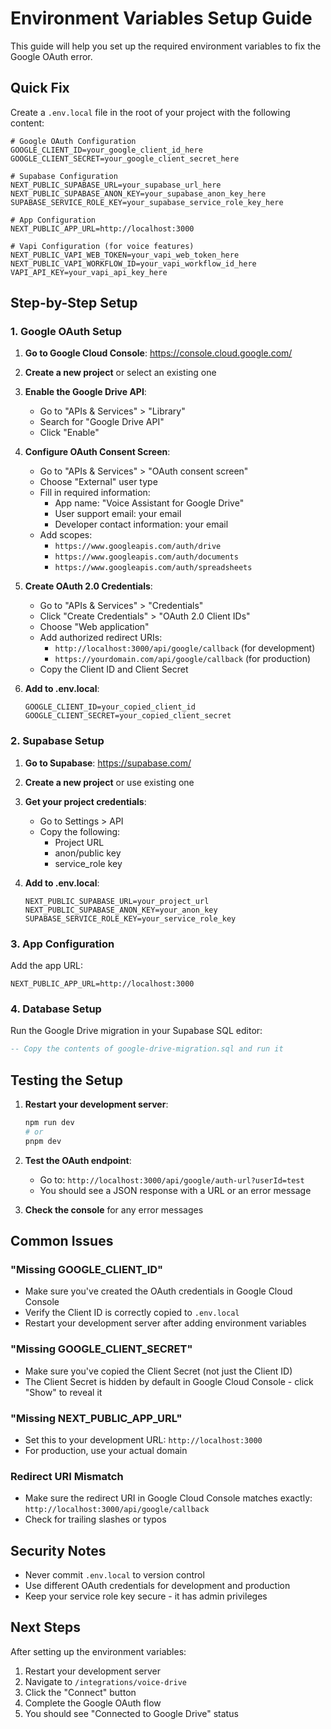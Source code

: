 # Environment Variables Setup Guide

This guide will help you set up the required environment variables to fix the Google OAuth error.

## Quick Fix

Create a `.env.local` file in the root of your project with the following content:

```env
# Google OAuth Configuration
GOOGLE_CLIENT_ID=your_google_client_id_here
GOOGLE_CLIENT_SECRET=your_google_client_secret_here

# Supabase Configuration
NEXT_PUBLIC_SUPABASE_URL=your_supabase_url_here
NEXT_PUBLIC_SUPABASE_ANON_KEY=your_supabase_anon_key_here
SUPABASE_SERVICE_ROLE_KEY=your_supabase_service_role_key_here

# App Configuration
NEXT_PUBLIC_APP_URL=http://localhost:3000

# Vapi Configuration (for voice features)
NEXT_PUBLIC_VAPI_WEB_TOKEN=your_vapi_web_token_here
NEXT_PUBLIC_VAPI_WORKFLOW_ID=your_vapi_workflow_id_here
VAPI_API_KEY=your_vapi_api_key_here
```

## Step-by-Step Setup

### 1. Google OAuth Setup

1. **Go to Google Cloud Console**: https://console.cloud.google.com/
2. **Create a new project** or select an existing one
3. **Enable the Google Drive API**:

   - Go to "APIs & Services" > "Library"
   - Search for "Google Drive API"
   - Click "Enable"

4. **Configure OAuth Consent Screen**:

   - Go to "APIs & Services" > "OAuth consent screen"
   - Choose "External" user type
   - Fill in required information:
     - App name: "Voice Assistant for Google Drive"
     - User support email: your email
     - Developer contact information: your email
   - Add scopes:
     - `https://www.googleapis.com/auth/drive`
     - `https://www.googleapis.com/auth/documents`
     - `https://www.googleapis.com/auth/spreadsheets`

5. **Create OAuth 2.0 Credentials**:

   - Go to "APIs & Services" > "Credentials"
   - Click "Create Credentials" > "OAuth 2.0 Client IDs"
   - Choose "Web application"
   - Add authorized redirect URIs:
     - `http://localhost:3000/api/google/callback` (for development)
     - `https://yourdomain.com/api/google/callback` (for production)
   - Copy the Client ID and Client Secret

6. **Add to .env.local**:
   ```env
   GOOGLE_CLIENT_ID=your_copied_client_id
   GOOGLE_CLIENT_SECRET=your_copied_client_secret
   ```

### 2. Supabase Setup

1. **Go to Supabase**: https://supabase.com/
2. **Create a new project** or use existing one
3. **Get your project credentials**:

   - Go to Settings > API
   - Copy the following:
     - Project URL
     - anon/public key
     - service_role key

4. **Add to .env.local**:
   ```env
   NEXT_PUBLIC_SUPABASE_URL=your_project_url
   NEXT_PUBLIC_SUPABASE_ANON_KEY=your_anon_key
   SUPABASE_SERVICE_ROLE_KEY=your_service_role_key
   ```

### 3. App Configuration

Add the app URL:

```env
NEXT_PUBLIC_APP_URL=http://localhost:3000
```

### 4. Database Setup

Run the Google Drive migration in your Supabase SQL editor:

```sql
-- Copy the contents of google-drive-migration.sql and run it
```

## Testing the Setup

1. **Restart your development server**:

   ```bash
   npm run dev
   # or
   pnpm dev
   ```

2. **Test the OAuth endpoint**:

   - Go to: `http://localhost:3000/api/google/auth-url?userId=test`
   - You should see a JSON response with a URL or an error message

3. **Check the console** for any error messages

## Common Issues

### "Missing GOOGLE_CLIENT_ID"

- Make sure you've created the OAuth credentials in Google Cloud Console
- Verify the Client ID is correctly copied to `.env.local`
- Restart your development server after adding environment variables

### "Missing GOOGLE_CLIENT_SECRET"

- Make sure you've copied the Client Secret (not just the Client ID)
- The Client Secret is hidden by default in Google Cloud Console - click "Show" to reveal it

### "Missing NEXT_PUBLIC_APP_URL"

- Set this to your development URL: `http://localhost:3000`
- For production, use your actual domain

### Redirect URI Mismatch

- Make sure the redirect URI in Google Cloud Console matches exactly: `http://localhost:3000/api/google/callback`
- Check for trailing slashes or typos

## Security Notes

- Never commit `.env.local` to version control
- Use different OAuth credentials for development and production
- Keep your service role key secure - it has admin privileges

## Next Steps

After setting up the environment variables:

1. Restart your development server
2. Navigate to `/integrations/voice-drive`
3. Click the "Connect" button
4. Complete the Google OAuth flow
5. You should see "Connected to Google Drive" status
